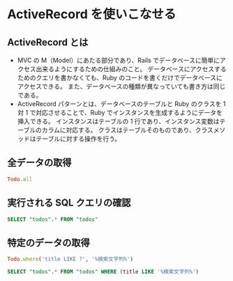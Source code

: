 # ActiveRecord を使いこなせる

## ActiveRecord とは

- MVC の M（Model）にあたる部分であり、Rails でデータベースに簡単にアクセス出来るようにするための仕組みのこと。
  データベースにアクセスするためのクエリを書かなくても、Ruby のコードを書くだけでデータベースにアクセスできる。
  また、データベースの種類が異なっていても書き方は同じである。
- ActiveRecord パターンとは、データベースのテーブルと Ruby のクラスを 1 対 1 で対応させることで、Ruby でインスタンスを生成するようにデータを挿入できる。
  インスタンスはテーブルの 1 行であり、インスタンス変数はテーブルのカラムに対応する。
  クラスはテーブルそのものであり、クラスメソッドはテーブルに対する操作を行う。

## 全データの取得

```ruby
Todo.all
```

## 実行される SQL クエリの確認

```sql
SELECT "todos".* FROM "todos"
```

## 特定のデータの取得

```ruby
Todo.where('title LIKE ?', '%検索文字列%')
```

```sql
SELECT "todos".* FROM "todos" WHERE (title LIKE '%検索文字列%')
```

